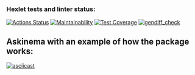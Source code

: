 ### Hexlet tests and linter status:
[![Actions Status](https://github.com/Treskun4eg/python-project-50/workflows/hexlet-check/badge.svg)](https://github.com/Treskun4eg/python-project-50/actions)
[![Maintainability](https://api.codeclimate.com/v1/badges/a1336332ffaafd2118c6/maintainability)](https://codeclimate.com/github/Treskun4eg/python-project-50/maintainability)
[![Test Coverage](https://api.codeclimate.com/v1/badges/a1336332ffaafd2118c6/test_coverage)](https://codeclimate.com/github/Treskun4eg/python-project-50/test_coverage)
[![gendiff_check](https://github.com/Treskun4eg/python-project-50/actions/workflows/gendiff_check.yml/badge.svg)](https://github.com/Treskun4eg/python-project-50/actions/workflows/gendiff_check.yml)

## Askinema with an example of how the package works:
[![asciicast](https://asciinema.org/a/555594.svg)](https://asciinema.org/a/555594)  